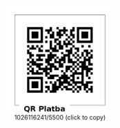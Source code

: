 <img src="../qr.png" style="display: block; margin-left: auto; margin-right: auto; width: 50%;">

<div class="account-number" onclick='navigator.clipboard.writeText("1026116241/5500");'>
    1026116241/5500 (click to copy)
</div>

<style>
.account-number {
  text-align: center;
  text-width: bold;
}

.account-number:hover {
  text-decoration: underline;
  cursor: pointer;
}
</style>
